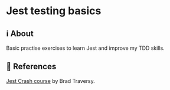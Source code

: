# Jest testing basics

## ℹ About
Basic practise exercises to learn Jest and improve my TDD skills.

##  References
[Jest Crash course](https://www.youtube.com/watch?v=7r4xVDI2vho) by Brad Traversy.
